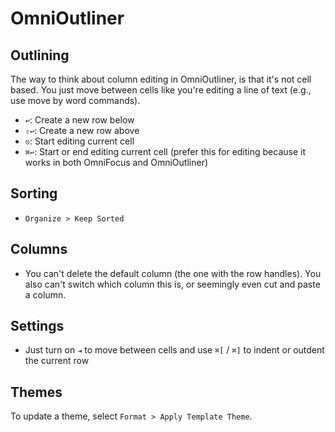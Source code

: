 # OmniOutliner

## Outlining

The way to think about column editing in OmniOutliner, is that it's not cell based. You just move between cells like you're editing a line of text (e.g., use move by word commands).

- `↩`: Create a new row below
- `⇧↩`: Create a new row above
- `⎋`: Start editing current cell
- `⌘↩`: Start or end editing current cell (prefer this for editing because it works in both OmniFocus and OmniOutliner)

## Sorting

- `Organize > Keep Sorted`

## Columns

- You can't delete the default column (the one with the row handles). You also can't switch which column this is, or seemingly even cut and paste a column.

## Settings

- Just turn on `⇥` to move between cells and use `⌘[` / `⌘]` to indent or outdent the current row

## Themes

To update a theme, select `Format > Apply Template Theme`.
